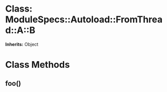 # Class: ModuleSpecs::Autoload::FromThread::A::B
**Inherits:** Object
    



# Class Methods
## foo() [](#method-c-foo)

